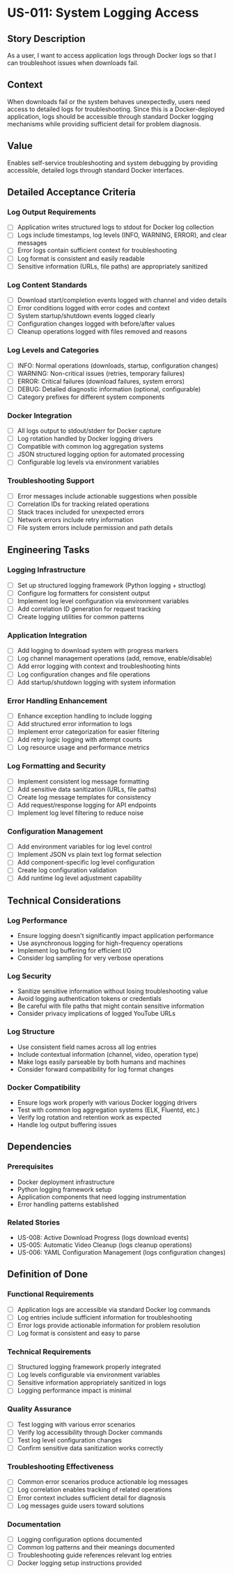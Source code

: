 # US-011: System Logging Access

## Story Description

As a user, I want to access application logs through Docker logs so that I can troubleshoot issues when downloads fail.

## Context

When downloads fail or the system behaves unexpectedly, users need access to detailed logs for troubleshooting. Since this is a Docker-deployed application, logs should be accessible through standard Docker logging mechanisms while providing sufficient detail for problem diagnosis.

## Value

Enables self-service troubleshooting and system debugging by providing accessible, detailed logs through standard Docker interfaces.

## Detailed Acceptance Criteria

### Log Output Requirements
- [ ] Application writes structured logs to stdout for Docker log collection
- [ ] Logs include timestamps, log levels (INFO, WARNING, ERROR), and clear messages
- [ ] Error logs contain sufficient context for troubleshooting
- [ ] Log format is consistent and easily readable
- [ ] Sensitive information (URLs, file paths) are appropriately sanitized

### Log Content Standards
- [ ] Download start/completion events logged with channel and video details
- [ ] Error conditions logged with error codes and context
- [ ] System startup/shutdown events logged clearly
- [ ] Configuration changes logged with before/after values
- [ ] Cleanup operations logged with files removed and reasons

### Log Levels and Categories
- [ ] INFO: Normal operations (downloads, startup, configuration changes)
- [ ] WARNING: Non-critical issues (retries, temporary failures)
- [ ] ERROR: Critical failures (download failures, system errors)
- [ ] DEBUG: Detailed diagnostic information (optional, configurable)
- [ ] Category prefixes for different system components

### Docker Integration
- [ ] All logs output to stdout/stderr for Docker capture
- [ ] Log rotation handled by Docker logging drivers
- [ ] Compatible with common log aggregation systems
- [ ] JSON structured logging option for automated processing
- [ ] Configurable log levels via environment variables

### Troubleshooting Support
- [ ] Error messages include actionable suggestions when possible
- [ ] Correlation IDs for tracking related operations
- [ ] Stack traces included for unexpected errors
- [ ] Network errors include retry information
- [ ] File system errors include permission and path details

## Engineering Tasks

### Logging Infrastructure
- [ ] Set up structured logging framework (Python logging + structlog)
- [ ] Configure log formatters for consistent output
- [ ] Implement log level configuration via environment variables
- [ ] Add correlation ID generation for request tracking
- [ ] Create logging utilities for common patterns

### Application Integration
- [ ] Add logging to download system with progress markers
- [ ] Log channel management operations (add, remove, enable/disable)
- [ ] Add error logging with context and troubleshooting hints
- [ ] Log configuration changes and file operations
- [ ] Add startup/shutdown logging with system information

### Error Handling Enhancement
- [ ] Enhance exception handling to include logging
- [ ] Add structured error information to logs
- [ ] Implement error categorization for easier filtering
- [ ] Add retry logic logging with attempt counts
- [ ] Log resource usage and performance metrics

### Log Formatting and Security
- [ ] Implement consistent log message formatting
- [ ] Add sensitive data sanitization (URLs, file paths)
- [ ] Create log message templates for consistency
- [ ] Add request/response logging for API endpoints
- [ ] Implement log level filtering to reduce noise

### Configuration Management
- [ ] Add environment variables for log level control
- [ ] Implement JSON vs plain text log format selection
- [ ] Add component-specific log level configuration
- [ ] Create log configuration validation
- [ ] Add runtime log level adjustment capability

## Technical Considerations

### Log Performance
- Ensure logging doesn't significantly impact application performance
- Use asynchronous logging for high-frequency operations
- Implement log buffering for efficient I/O
- Consider log sampling for very verbose operations

### Log Security
- Sanitize sensitive information without losing troubleshooting value
- Avoid logging authentication tokens or credentials
- Be careful with file paths that might contain sensitive information
- Consider privacy implications of logged YouTube URLs

### Log Structure
- Use consistent field names across all log entries
- Include contextual information (channel, video, operation type)
- Make logs easily parseable by both humans and machines
- Consider forward compatibility for log format changes

### Docker Compatibility
- Ensure logs work properly with various Docker logging drivers
- Test with common log aggregation systems (ELK, Fluentd, etc.)
- Verify log rotation and retention work as expected
- Handle log output buffering issues

## Dependencies

### Prerequisites
- Docker deployment infrastructure
- Python logging framework setup
- Application components that need logging instrumentation
- Error handling patterns established

### Related Stories
- US-008: Active Download Progress (logs download events)
- US-005: Automatic Video Cleanup (logs cleanup operations)
- US-006: YAML Configuration Management (logs configuration changes)

## Definition of Done

### Functional Requirements
- [ ] Application logs are accessible via standard Docker log commands
- [ ] Log entries include sufficient information for troubleshooting
- [ ] Error logs provide actionable information for problem resolution
- [ ] Log format is consistent and easy to parse

### Technical Requirements
- [ ] Structured logging framework properly integrated
- [ ] Log levels configurable via environment variables
- [ ] Sensitive information appropriately sanitized in logs
- [ ] Logging performance impact is minimal

### Quality Assurance
- [ ] Test logging with various error scenarios
- [ ] Verify log accessibility through Docker commands
- [ ] Test log level configuration changes
- [ ] Confirm sensitive data sanitization works correctly

### Troubleshooting Effectiveness
- [ ] Common error scenarios produce actionable log messages
- [ ] Log correlation enables tracking of related operations
- [ ] Error context includes sufficient detail for diagnosis
- [ ] Log messages guide users toward solutions

### Documentation
- [ ] Logging configuration options documented
- [ ] Common log patterns and their meanings documented
- [ ] Troubleshooting guide references relevant log entries
- [ ] Docker logging setup instructions provided